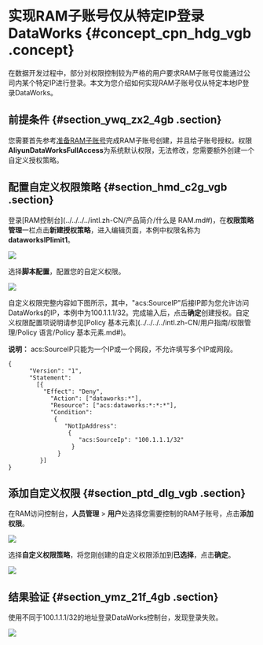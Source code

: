 # 实现RAM子账号仅从特定IP登录DataWorks {#concept_cpn_hdg_vgb .concept}

在数据开发过程中，部分对权限控制较为严格的用户要求RAM子账号仅能通过公司内某个特定IP进行登录。本文为您介绍如何实现RAM子账号仅从特定本地IP登录DataWorks。

## 前提条件 {#section_ywq_zx2_4gb .section}

您需要首先参考[准备RAM子账号](../../../../intl.zh-CN/准备工作/管理员使用云账号/准备RAM子账号.md#)完成RAM子账号创建，并且给子账号授权。权限 **AliyunDataWorksFullAccess**为系统默认权限，无法修改，您需要额外创建一个自定义授权策略。

## 配置自定义权限策略 {#section_hmd_c2g_vgb .section}

登录[RAM控制台](../../../../intl.zh-CN/产品简介/什么是 RAM.md#)，在**权限策略管理**一栏点击**新建授权策略**，进入编辑页面，本例中权限名称为**dataworksIPlimit1**。

![](http://static-aliyun-doc.oss-cn-hangzhou.aliyuncs.com/assets/img/125807/155912976838914_zh-CN.png)

选择**脚本配置**，配置您的自定义权限。

![](http://static-aliyun-doc.oss-cn-hangzhou.aliyuncs.com/assets/img/125807/155912976838925_zh-CN.png)

自定义权限完整内容如下图所示，其中，"acs:SourceIP"后接IP即为您允许访问DataWorks的IP，本例中为100.1.1.1/32。完成输入后，点击**确定**创建授权。自定义权限配置项说明请参见[Policy 基本元素](../../../../intl.zh-CN/用户指南/权限管理/Policy 语言/Policy 基本元素.md#)。

**说明：** acs:SourceIP只能为一个IP或一个网段，不允许填写多个IP或网段。

```language-json
{
      "Version": "1",
      "Statement":
        [{
          "Effect": "Deny",
            "Action": ["dataworks:*"],
            "Resource": ["acs:dataworks:*:*:*"],
            "Condition":
             {
                "NotIpAddress":
                 {
                    "acs:SourceIp": "100.1.1.1/32"
                  }
              }
         }]
}
```

## 添加自定义权限 {#section_ptd_dlg_vgb .section}

在RAM访问控制台，**人员管理** \> **用户**处选择您需要控制的RAM子账号，点击**添加权限**。

![](http://static-aliyun-doc.oss-cn-hangzhou.aliyuncs.com/assets/img/125807/155912976838926_zh-CN.png)

选择**自定义权限策略**，将您刚创建的自定义权限添加到**已选择**，点击**确定**。

![](http://static-aliyun-doc.oss-cn-hangzhou.aliyuncs.com/assets/img/125807/155912976838928_zh-CN.png)

## 结果验证 {#section_ymz_21f_4gb .section}

使用不同于100.1.1.1/32的地址登录DataWorks控制台，发现登录失败。

![](http://static-aliyun-doc.oss-cn-hangzhou.aliyuncs.com/assets/img/125807/155912976838934_zh-CN.png)

